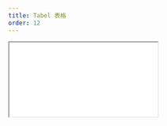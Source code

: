 ```yaml
---
title: Tabel 表格
order: 12
---
```


<Iframe src="//mc.fusion.design/demos/comp_groups/@alifd/next/Table?theme=@alifd/theme-2" />
